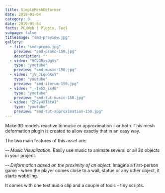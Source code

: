 ```yaml
---
title: SimpleMeshDeformer
date: 2019-01-04
category: 0
date: 2019-01-04
facts: PC/Web | Plugin, Tool
subpage: false
titleimage: "smd-preview.jpg"
gallery:
  - file: "smd-promo.jpg"
    preview: "smd-promo-150.jpg"
    description: ""
  - video: "9CvGRxsUgVs"
    type: "youtube"
    preview: "smd-music-150.jpg"
  - video: "jV_JLquGKuY"
    type: "youtube"
    preview: "smd-iterum-150.jpg"
  - video: "_-Ie5X_ix4E"
    type: "youtube"
    preview: "smd-tut-music-150.jpg"
  - video: "Zh2y4XT6tAI"
    type: "youtube"
    preview: "smd-tut-approximation-150.jpg"
---
```


Make 3D models reactive to music or approximation - or both. This mesh deformation plugin is created to allow exactly that in an easy way. 

The two main features of this asset are:

-- *Music Visualization.* Easily use music to animate several or all 3d objects in your project.

-- *Deformation based on the proximity of an object.* Imagine a first-person game - when the player comes close to a wall, statue or any other object, it starts wobbling.

It comes with one test audio clip and a couple of tools - tiny scripts.
